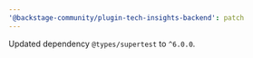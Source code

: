 ```yaml
---
'@backstage-community/plugin-tech-insights-backend': patch
---
```


Updated dependency `@types/supertest` to `^6.0.0`.
